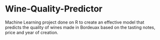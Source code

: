 # Wine-Quality-Predictor
Machine Learning project done on R to create an effective model that predicts the quality of wines made in Bordeuax based on the tasting notes, price and year of creation. 
